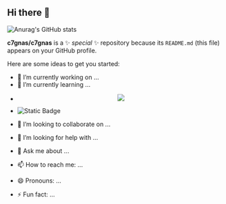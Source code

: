 ## Hi there 👋
![Anurag's GitHub stats](https://github-readme-stats.vercel.app/api?username=c7gnas&show_icons=true&theme=synthwave)

**c7gnas/c7gnas** is a ✨ _special_ ✨ repository because its `README.md` (this file) appears on your GitHub profile.

Here are some ideas to get you started:
<!--START_SECTION:waka-->

<!--END_SECTION:waka-->
- 🔭 I’m currently working on ...
- 🌱 I’m currently learning ...
- <p align="center">
  <a href="https://skillicons.dev">
    <img src="https://skillicons.dev/icons?i=git,kubernetes,docker,nix,rust,typescript,react,next,pytorch&perline=3" />
  </a>
</p>

-  ![Static Badge](https://img.shields.io/badge/discord-kaka.shi-blue)


- 👯 I’m looking to collaborate on ...
- 🤔 I’m looking for help with ...
- 💬 Ask me about ...
- 📫 How to reach me: ...
- 😄 Pronouns: ...
- ⚡ Fun fact: ...


